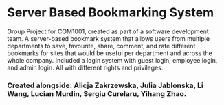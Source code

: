 # Server Based Bookmarking System
Group Project for COM1001, created as part of a software development team. A server-based bookmark system that allows users from multiple departments to save, favourite, share, comment, and rate different bookmarks for sites that would be useful per department and across the whole company. Included a login system with guest login, employee login, and admin login. All with different rights and privileges. 
### Created alongside: Alicja Zakrzewska, Julia Jablonska, Li Wang, Lucian Murdin, Sergiu Curelaru, Yihang Zhao.
